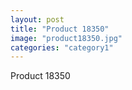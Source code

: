```yaml
---
layout: post
title: "Product 18350"
image: "product18350.jpg"
categories: "category1"
---
```

Product 18350
